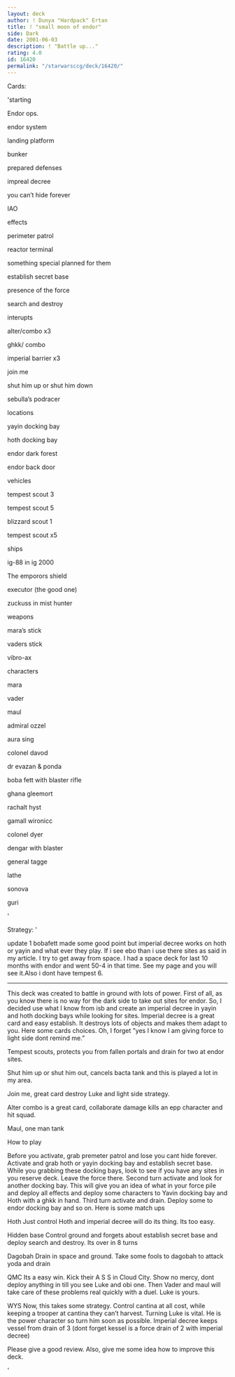 ```yaml
---
layout: deck
author: ! Dunya "Hardpack" Ertan
title: ! "small moon of endor"
side: Dark
date: 2001-06-03
description: ! "Battle up..."
rating: 4.0
id: 16420
permalink: "/starwarsccg/deck/16420/"
---
```

Cards: 

'starting


Endor ops. 

endor system

landing platform

bunker

prepared defenses

impreal decree

you can’t hide forever

IAO


effects


perimeter patrol

reactor terminal

something special planned for them

establish secret base

presence of the force

search and destroy


interupts

alter/combo x3

ghkk/ combo 

imperial barrier x3

join me

shut him up or shut him down

sebulla’s podracer


locations

yayin docking bay

hoth docking bay

endor dark forest

endor back door


vehicles

tempest scout 3

tempest scout 5

blizzard scout 1

tempest scout x5


ships

ig-88 in ig 2000

The emporors shield

executor (the good one)

zuckuss in mist hunter


weapons

mara’s stick

vaders stick

vibro-ax


characters

mara

vader

maul

admiral ozzel

aura sing

colonel davod

dr evazan & ponda

boba fett with blaster rifle

ghana gleemort

rachalt hyst

gamall wironicc

colonel dyer

dengar with blaster

general tagge

lathe

sonova

guri

'

Strategy: '

update 1 bobafett made some good point but imperial decree works on hoth or yayin and what ever they play. If i see ebo than i use there sites as said in my article. I try to get away from space. I had a space deck for last 10 months with endor and went 50-4 in that time. See my page and you will see it.Also i dont have tempest 6. 


******** 




This deck was created to battle in ground with lots of power. First of all, as you know there is no way for the dark side to take out sites for endor. So, I decided use what I know from isb and create an imperial decree in yayin and hoth docking bays while looking for sites. Imperial decree is a great card and easy establish. It destroys lots of objects and makes them adapt to you. Here some cards choices. Oh, I forget ”yes I know I am giving force to light side dont remind me.”

Tempest scouts, protects you from fallen portals and drain for two at endor sites.

Shut him up or shut him out, cancels bacta tank and this is played a lot in my area.

Join me, great card destroy Luke and light side strategy.

Alter combo is a great card, collaborate damage kills an epp character and hit squad. 

Maul, one man tank


How to play

Before you activate, grab premeter patrol and lose you cant hide forever. Activate and grab hoth or yayin docking bay and establish secret base. While you grabbing these docking bays, look to see if you have any sites in you reserve deck. Leave the force there. Second turn activate and look for another docking bay. This will give you an idea of what in your force pile and deploy all effects and deploy some characters to Yavin docking bay and Hoth with a ghkk in hand. Third turn activate and drain. Deploy some to endor docking bay and so on. Here is some match ups


Hoth Just control Hoth and imperial decree will do its thing. Its too easy.  


Hidden base Control ground and forgets about establish secret base and deploy search and destroy. Its over in 8 turns


Dagobah Drain in space and ground. Take some fools to dagobah to attack yoda and drain


QMC Its a easy win. Kick their A S S  in Cloud City. Show no mercy, dont deploy anything in till you see Luke and obi one. Then Vader and maul will take care of these problems real quickly with a duel. Luke is yours.


WYS Now, this takes some strategy. Control cantina at all cost, while keeping a trooper at cantina they can’t harvest. Turning Luke is vital. He is the power character so turn him soon as possible. Imperial decree keeps vessel from drain of 3 (dont forget kessel is a force drain of 2 with imperial decree)


Please give a good review. Also, give me some idea how to improve this deck. 




'
